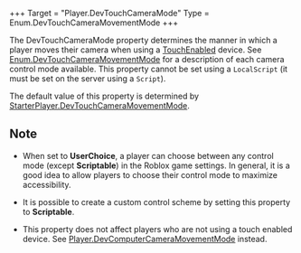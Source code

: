 +++
Target = "Player.DevTouchCameraMode"
Type = Enum.DevTouchCameraMovementMode
+++

The DevTouchCameraMode property determines the manner in which a player moves their camera when using a [TouchEnabled](https://developer.roblox.com/api-reference/property/UserInputService/TouchEnabled) device. See [Enum.DevTouchCameraMovementMode](https://developer.roblox.com/search#stq=DevTouchCameraMovementMode) for a description of each camera control mode available. This property cannot be set using a `LocalScript` (it must be set on the server using a `Script`).The default value of this property is determined by [StarterPlayer.DevTouchCameraMovementMode](https://developer.roblox.com/api-reference/property/StarterPlayer/DevTouchCameraMovementMode).## Note* When set to **UserChoice**, a player can choose between any control mode (except **Scriptable**) in the Roblox game settings. In general, it is a good idea to allow players to choose their control mode to maximize accessibility.* It is possible to create a custom control scheme by setting this property to **Scriptable**.* This property does not affect players who are not using a touch enabled device. See [Player.DevComputerCameraMovementMode](https://developer.roblox.com/search#stq=DevComputerCameraMovementMode) instead.